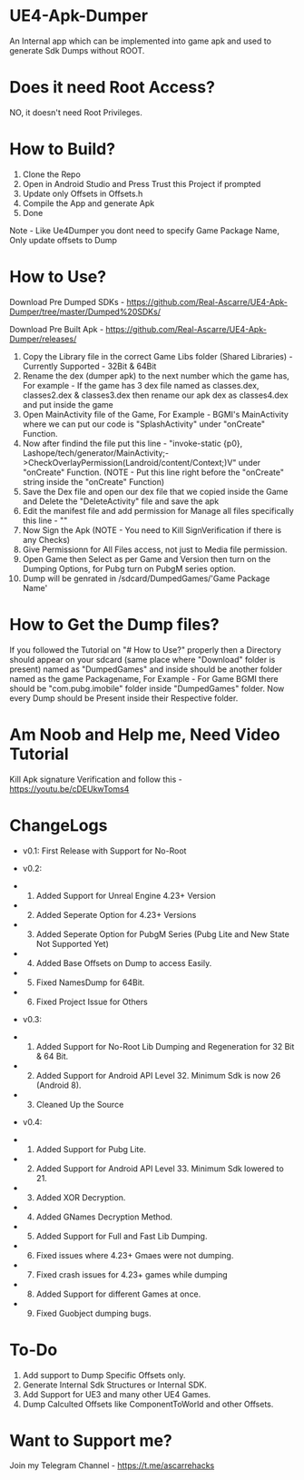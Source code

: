 # UE4-Apk-Dumper
An Internal app which can be implemented into game apk and used to generate Sdk Dumps without ROOT.

# Does it need Root Access?
NO, it doesn't need Root Privileges.

# How to Build?
1. Clone the Repo 
2. Open in Android Studio and Press Trust this Project if prompted
3. Update only Offsets in Offsets.h
4. Compile the App and generate Apk
5. Done

Note - Like Ue4Dumper you dont need to specify Game Package Name, Only update offsets to Dump

# How to Use?
Download Pre Dumped SDKs - https://github.com/Real-Ascarre/UE4-Apk-Dumper/tree/master/Dumped%20SDKs/

Download Pre Built Apk - https://github.com/Real-Ascarre/UE4-Apk-Dumper/releases/

1. Copy the Library file in the correct Game Libs folder (Shared Libraries) - Currently Supported - 32Bit & 64Bit
2. Rename the dex (dumper apk) to the next number which the game has, For example - If the game has 3 dex file named as classes.dex, classes2.dex & classes3.dex then rename our apk dex as classes4.dex and put inside the game
3. Open MainActivity file of the Game, For Example - BGMI's MainActivity where we can put our code is "SplashActivity" under "onCreate" Function.
4. Now after findind the file put this line - "invoke-static {p0}, Lashope/tech/generator/MainActivity;->CheckOverlayPermission(Landroid/content/Context;)V" under "onCreate" Function. (NOTE - Put this line right before the "onCreate" string inside the "onCreate" Function)
5. Save the Dex file and open our dex file that we copied inside the Game and Delete the "DeleteActivity" file and save the apk
6. Edit the manifest file and add permission for Manage all files specifically this line - "<uses-permission android:name="android.permission.MANAGE_EXTERNAL_STORAGE" />"
7. Now Sign the Apk (NOTE - You need to Kill SignVerification if there is any Checks)
8. Give Permissionn for All Files access, not just to Media file permission.
9. Open Game then Select as per Game and Version then turn on the Dumping Options, for Pubg turn on PubgM series option.
10. Dump will be genrated in /sdcard/DumpedGames/'Game Package Name'

# How to Get the Dump files?
If you followed the Tutorial on "# How to Use?" properly then a Directory should appear on your sdcard (same place where "Download" folder is present) named as "DumpedGames" and inside should be another folder named as the game Packagename, For Example - For Game BGMI there should be "com.pubg.imobile" folder inside "DumpedGames" folder. Now every Dump should be Present inside their Respective folder.

# Am Noob and Help me, Need Video Tutorial
Kill Apk signature Verification and follow this - https://youtu.be/cDEUkwToms4

# ChangeLogs
- v0.1: First Release with Support for No-Root

- v0.2:
- 1) Added Support for Unreal Engine 4.23+ Version
- 2) Added Seperate Option for 4.23+ Versions
- 3) Added Seperate Option for PubgM Series (Pubg Lite and New State Not Supported Yet)
- 4) Added Base Offsets on Dump to access Easily.
- 5) Fixed NamesDump for 64Bit.
- 6) Fixed Project Issue for Others

- v0.3:
- 1) Added Support for No-Root Lib Dumping and Regeneration for 32 Bit & 64 Bit.
- 2) Added Support for Android API Level 32. Minimum Sdk is now 26 (Android 8).
- 3) Cleaned Up the Source

- v0.4:
- 1) Added Support for Pubg Lite.
- 2) Added Support for Android API Level 33. Minimum Sdk lowered to 21.
- 3) Added XOR Decryption.
- 4) Added GNames Decryption Method.
- 5) Added Support for Full and Fast Lib Dumping.
- 6) Fixed issues where 4.23+ Gmaes were not dumping.
- 7) Fixed crash issues for 4.23+ games while dumping
- 8) Added Support for different Games at once.
- 9) Fixed Guobject dumping bugs.

# To-Do
1. Add support to Dump Specific Offsets only.
2. Generate Internal Sdk Structures or Internal SDK.
3. Add Support for UE3 and many other UE4 Games.
4. Dump Calculted Offsets like ComponentToWorld and other Offsets.

# Want to Support me?
Join my Telegram Channel - https://t.me/ascarrehacks
